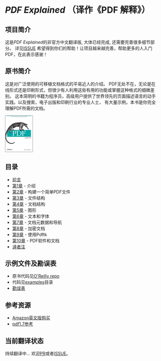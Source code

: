# *PDF Explained* （译作《PDF 解释》）

## 项目简介
这是*PDF Explained*的非官方中文翻译版, 大体已经完成, 还需要完善很多细节部分。
详见[ISSUE](https://github.com/zxyle/PDF_Explained/issues) 希望得到你们的帮助！让项目越来越完善，帮助更多的人入门PDF，在此表示感谢！


## 原书简介
这是对广泛使用的可移植文档格式的平易近人的介绍。
PDF无处不在，无论是在线形式还是印刷形式，但很少有人利用这些有用的功能或掌握这种格式的细微差别。
这本简明的书籍为程序员，高级用户提供了世界领先的页面描述语言的动手实践。以及搜索，电子出版和印刷行业的专业人士，
有大量示例，本书是你完全理解PDF所需的文档。

![](./images/logo.png)


## 目录
* [前言](./preface.md)
* [第1章](./chapter1.md) - 介绍
* [第2章](./chapter2.md) - 构建一个简单PDF文件
* [第3章](./chapter3.md) - 文件结构
* [第4章](./chapter4.md) - 文档结构
* [第5章](./chapter5.md) - 图形
* [第6章](./chapter6.md) - 文本和字体
* [第7章](./chapter7.md) - 文档元数据和导航
* [第8章](./chapter8.md) - 加密文档
* [第9章](./chapter9.md) - 使用Pdftk
* [第10章](./chapter10.md) - PDF软件和文档
* [译者注](./Note.md)

## 示例文件及勘误表
* 原书代码见[O'Reilly repo](https://resources.oreilly.com/examples/0636920021483/)
* 代码见[examples](./examples)目录
* [勘误表](https://www.oreilly.com/catalog/errata.csp?isbn=9781449310028)



## 参考资源
* [Amazon英文版购买](https://www.amazon.com/PDF-Explained-Standard-Document-Exchange/dp/1449310028)
* [pdf1.7参考](./resources/pdf_reference_1.7.pdf)

## 当前翻译状态
持续翻译中... 欢迎[PR](https://github.com/zxyle/PDF_Explained/pulls)或者[ISSUE](https://github.com/zxyle/PDF_Explained/issues)。
